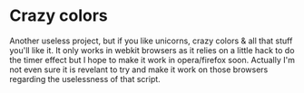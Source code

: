 Crazy colors
==========
Another useless project, but if you like unicorns, crazy colors & all that stuff you'll like it. It only works in webkit browsers as it relies on a little hack to do the timer effect but I hope to make it work in opera/firefox soon. 
Actually I'm not even sure it is revelant to try and make it work on those browsers regarding the uselessness of that script.
